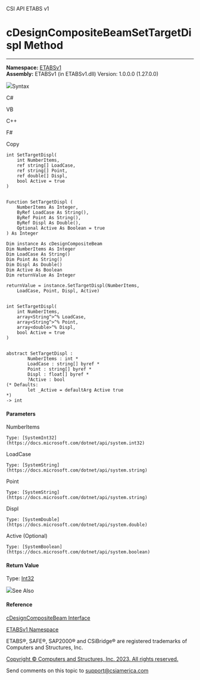 ﻿

CSI API ETABS v1

# cDesignCompositeBeamSetTargetDispl Method  
  
---  
  
**Namespace:** [ETABSv1](2780f1b8-2033-5289-2298-1cdb2a7508d9.htm)  
**Assembly:** ETABSv1 (in ETABSv1.dll) Version: 1.0.0.0 (1.27.0.0)

![](../icons/SectionExpanded.png)Syntax

C#

VB

C++

F#

Copy

    
    
    int SetTargetDispl(
    	int NumberItems,
    	ref string[] LoadCase,
    	ref string[] Point,
    	ref double[] Displ,
    	bool Active = true
    )
    
    
    Function SetTargetDispl ( 
    	NumberItems As Integer,
    	ByRef LoadCase As String(),
    	ByRef Point As String(),
    	ByRef Displ As Double(),
    	Optional Active As Boolean = true
    ) As Integer
    
    Dim instance As cDesignCompositeBeam
    Dim NumberItems As Integer
    Dim LoadCase As String()
    Dim Point As String()
    Dim Displ As Double()
    Dim Active As Boolean
    Dim returnValue As Integer
    
    returnValue = instance.SetTargetDispl(NumberItems, 
    	LoadCase, Point, Displ, Active)
    
    
    int SetTargetDispl(
    	int NumberItems, 
    	array<String^>^% LoadCase, 
    	array<String^>^% Point, 
    	array<double>^% Displ, 
    	bool Active = true
    )
    
    
    abstract SetTargetDispl : 
            NumberItems : int * 
            LoadCase : string[] byref * 
            Point : string[] byref * 
            Displ : float[] byref * 
            ?Active : bool 
    (* Defaults:
            let _Active = defaultArg Active true
    *)
    -> int 
    

#### Parameters

NumberItems

    Type: [SystemInt32](https://docs.microsoft.com/dotnet/api/system.int32)  

LoadCase

    Type: [SystemString](https://docs.microsoft.com/dotnet/api/system.string)  

Point

    Type: [SystemString](https://docs.microsoft.com/dotnet/api/system.string)  

Displ

    Type: [SystemDouble](https://docs.microsoft.com/dotnet/api/system.double)  

Active (Optional)

    Type: [SystemBoolean](https://docs.microsoft.com/dotnet/api/system.boolean)  

#### Return Value

Type: [Int32](https://docs.microsoft.com/dotnet/api/system.int32)

![](../icons/SectionExpanded.png)See Also

#### Reference

[cDesignCompositeBeam Interface](b5d7edc6-6cac-7fe1-0aa5-b0243db20044.htm)

[ETABSv1 Namespace](2780f1b8-2033-5289-2298-1cdb2a7508d9.htm)

ETABS®, SAFE®, SAP2000® and CSiBridge® are registered trademarks of Computers
and Structures, Inc.  

[Copyright © Computers and Structures, Inc. 2023. All rights
reserved.](http://www.csiamerica.com)

Send comments on this topic to
[support@csiamerica.com](mailto:support%40csiamerica.com?Subject=CSI%20API%20ETABS%20v1)


